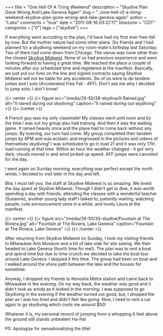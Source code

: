 +++
title = "One Hell Of A Tiring Weekend"
description = "Skydive Plan Gone Wrong And Lake Geneva Again"
slug = "../one-hell-of-a-tiring-weekend-skydive-plan-gone-wrong-and-lake-geneva-again"
author = "Lobo"
comments = "true"
date = "2011-08-16 03:37:17"
timezone = "CDT"
categories = ["0"]
tags = ["skydive"]
+++

If everything went according to the plan, I'd have had my first ever free-fall by now. But the mother nature had some other plans. Six friends and I had planned for a skydiving weekend on my room-mate's birthday last Saturday. Two of them had come down from Chicago. The venue was none other than the closest [Skydive Midwest](http://www.skydivemidwest.com/). None of us had previous experience and were looking forward to having a great time. We reached the place a couple of minutes after our scheduled time and registered at the manifest. Basically, we just put our lives on the line and signed contracts saying Skydive Midwest will not be liable for any accidents. Six of us were to do tandem jumps and I solo (Accelerated Free Fall - AFF). Don't ask me why I decided to jump solo; I don't know!

{{< center >}}
{{< figure src="/media/26-50/39-skydive/It Rained.jpg" alt="It rained during out skydiving" caption="It rained during out skydiving" >}}
{{< /center >}}

A French guy was my only classmate! My classes went until noon and by the time I was out my group also had training. And then it was the waiting game. It rained heavily once and the plane had to come back without any jumps. By evening, our turn had come. My group completed their tandem jumps by 6PM and was ecstatic and engrossed in the pictures and videos of themselves skydiving! I was scheduled to go in load 21 and it was only 17th load running at that time. Within an hour the weather changed - it got very dark; clouds moved in and wind picked up speed. AFF jumps were canceled for the day.

I went again on Sunday morning; everything was perfect except the north winds. I decided to visit later in the day and left.

Btw, I must tell you, the staff at Skydive Midwest is so amazing. We loved the day spent at Skydive Midwest. Though I didn't get to dive, it was worth spending a day with friends; attending the classes with a wonderful teacher (Susanne); another young lady staff I talked to; patiently waiting; watching people; cute announcement once in a while; and lovely Laura at the manifest.

{{< center >}}
{{< figure src="/media/26-50/39-skydive/Fountain at The Riviera.jpg" alt="Fountain at The Riviera, Lake Geneva" caption="Fountain at The Riviera, Lake Geneva" >}}
{{< /center >}}

After returning from Skydive Midwest on Sunday, I took my visiting friends to Milwaukee Arts Museum and a bit of lake side for site seeing. We then headed to Lake Geneva (fourth time for me!). The plan was to rent a boat and spend time but due to time crunch we decided to take the boat tour around Lake Geneva. I skipped it this time. The group had been on boat and I walked around the shore path between the lake and the houses for sometime.

Anyway, I dropped my friends to Kenosha Metra station and came back to Milwaukee in the evening. On my way back, the weather was good and it didn't look as windy as it looked in the morning. I was supposed to go Skydiving in the evening if the weather turned out good; but, I dropped the plan as I was too tired and didn't feel like going. Now, I need to rent a car again to go skydiving which costs me around $50!

Whatever it is, my personal record of jumping from a whopping 6 feet above the ground still stands unbeaten! Ha-Ha!

PS: Apologize for sensationalizing the title!
